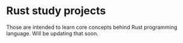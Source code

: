 # Rust study projects

Those are intended to learn core concepts behind Rust programming language. Will be updating that soon.